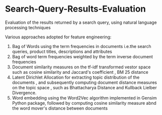 # Search-Query-Results-Evaluation
Evaluation of the results returned by a search query, using natural language processing techniques

Various approaches adopted for feature engineering:

1. Bag of Words using the term frequencies in documents i.e.the search queries, product titles, descriptions and attributes
2. Bag of word term frequencies weighted by the term inverse document frequencies
3. Document similarity measures on the tf-idf transformed vestor space such as cosine similarity and Jaccard's coefficient ,
   BM 25 distance 
4. Latent Dirichlet Allocation for extracting topic distribution of the documents , and subsequently computing document         distance measures on the topic space , such as Bhattacharya Distance and Kullback Lielber Divergence.
5. Word embedding using the Word2Vec algorithm implemented in Gensim Python package, followed by computing cosine similarity    measure abnd the word mover's distance between documents

